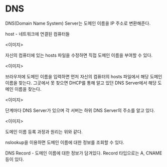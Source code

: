 # DNS

DNS(Domain Name System) Server는 도메인 이름을 IP 주소로 변환해준다.

host - 네트워크에 연결된 컴퓨터들

<이미지>

자신의 컴퓨터에 있는 hosts 파일을 수정하면 직접 도메인 이름을 부여할 수 있다.

<이미지>

브라우저에 도메인 이름을 입력하면 먼저 자신의 컴퓨터의 hosts 파일에서 해당 도메인 이름을 찾는다. 그곳에서 못 찾으면 DHCP를 통해 알고 있던 DNS Server에서 해당 도메인 이름을 찾는다.

<이미지>

단계마다 DNS Server가 있으며 각 서버는 하위 DNS Server의 주소를 알고 있다.

<이미지>

도메인 이름 등록 과정과 원리는 위와 같다.

nslookup을 이용하면 도메인 이름에 대한 정보를 조회할 수 있다.

DNS Record - 도메인 이름에 대한 정보가 담겨있다. Record 타입으로는 A, CNAME 등이 있다.

